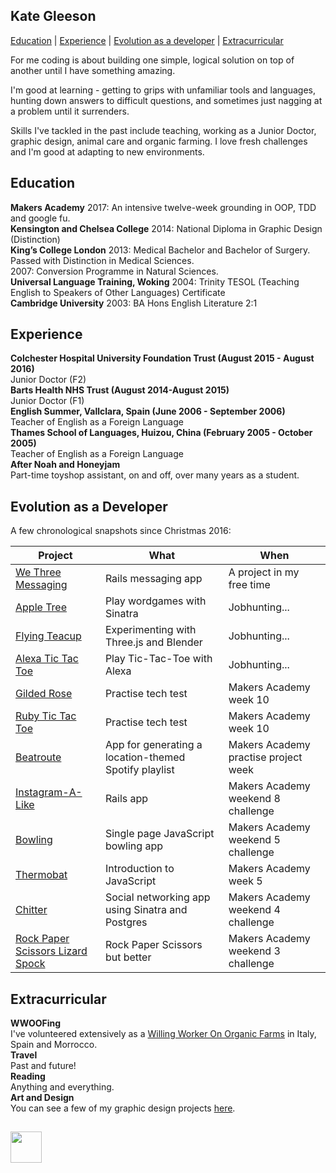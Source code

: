 ## Kate Gleeson

<a href='https://github.com/allbecauseyoutoldmeso/CV#education'>Education</a> | <a href='https://github.com/allbecauseyoutoldmeso/CV#experience'>Experience</a> | <a href="https://github.com/allbecauseyoutoldmeso/CV#evolution">Evolution as a developer</a> | <a href='https://github.com/allbecauseyoutoldmeso/CV#extracurricular'>Extracurricular</a>

For me coding is about building one simple, logical solution on top of another until I have something amazing.

I'm good at learning - getting to grips with unfamiliar tools and languages, hunting down answers to difficult questions, and sometimes just nagging at a problem until it surrenders.   

Skills I've tackled in the past include teaching, working as a Junior Doctor, graphic design, animal care and organic farming.  I love fresh challenges and I'm good at adapting to new environments.  

<a id='education'></a>
## Education

**Makers Academy**
2017:  An intensive twelve-week grounding in OOP, TDD and google fu.        
**Kensington and Chelsea College**
2014:  National Diploma in Graphic Design (Distinction)        
**King’s College London**
2013:  Medical Bachelor and Bachelor of Surgery.  Passed with Distinction in Medical Sciences.         
2007:  Conversion Programme in Natural Sciences.      
**Universal Language Training, Woking**
2004:  Trinity TESOL (Teaching English to Speakers of Other Languages) Certificate       
**Cambridge University**
2003:  BA Hons English Literature 2:1          

<a id='experience'></a>
## Experience

**Colchester Hospital University Foundation Trust (August 2015 - August 2016)**    
Junior Doctor (F2)         
**Barts Health NHS Trust (August 2014-August 2015)**   
Junior Doctor (F1)         
**English Summer, Vallclara, Spain (June 2006 - September 2006)**  
Teacher of English as a Foreign Language          
**Thames School of Languages, Huizou, China (February 2005 - October 2005)**  
Teacher of English as a Foreign Language             
**After Noah and Honeyjam**  
Part-time toyshop assistant, on and off, over many years as a student.        

<a id='evolution'></a>
## Evolution as a Developer

A few chronological snapshots since Christmas 2016:                    

| Project | What | When |  
| ---- |---- | ----|
| <a href="https://github.com/allbecauseyoutoldmeso/we_three_messaging">We Three Messaging</a> | Rails messaging app | A project in my free time |
| <a href="https://github.com/allbecauseyoutoldmeso/apple_tree">Apple Tree</a> | Play wordgames with Sinatra | Jobhunting... |
| <a href="https://github.com/allbecauseyoutoldmeso/flying_teacup">Flying Teacup</a> | Experimenting with Three.js and Blender | Jobhunting...|  
| <a href="https://github.com/allbecauseyoutoldmeso/alexa_tic_tac_toe">Alexa Tic Tac Toe</a> | Play Tic-Tac-Toe with Alexa | Jobhunting... |  
| <a href="https://github.com/allbecauseyoutoldmeso/gilded_rose">Gilded Rose</a> | Practise tech test |  Makers Academy week 10 |  
| <a href="https://github.com/allbecauseyoutoldmeso/tic_tac_toe">Ruby Tic Tac Toe</a> | Practise tech test |  Makers Academy week 10 |   
| <a href="https://github.com/allbecauseyoutoldmeso/beatroute">Beatroute</a> | App for generating a location-themed Spotify playlist |  Makers Academy practise project week |     
| <a href="https://github.com/allbecauseyoutoldmeso/instagram-challenge">Instagram-A-Like</a> | Rails app |  Makers Academy weekend 8 challenge |     
| <a href="https://github.com/allbecauseyoutoldmeso/bowling-challenge-2">Bowling</a> | Single page JavaScript bowling app  |  Makers Academy weekend 5 challenge |        
| <a href="https://github.com/allbecauseyoutoldmeso/thermostat-challenge">Thermobat</a> | Introduction to JavaScript  |  Makers Academy week 5 |        
| <a href="https://github.com/allbecauseyoutoldmeso/chitter-challenge">Chitter</a> | Social networking app using Sinatra and Postgres |  Makers Academy weekend 4 challenge |      
| <a href="https://github.com/allbecauseyoutoldmeso/rps-challenge">Rock Paper Scissors Lizard Spock</a> | Rock Paper Scissors but better |  Makers Academy weekend 3 challenge |           

<a id='extracurricular'></a>
## Extracurricular

**WWOOFing**   
I've volunteered extensively as a <a href="http://wwoof.net">Willing Worker On Organic Farms</a> in Italy, Spain and Morrocco.    
**Travel**  
Past and future!   
**Reading**   
Anything and everything.  
**Art and Design**   
You can see a few of my graphic design projects <a href="https://www.behance.net/ALLBECAUSEa6c2">here</a>.

##

<a href='https://www.linkedin.com/in/kate-gleeson-957059145'><img width='50px' height='50px' src='https://user-images.githubusercontent.com/25392162/26982535-a0aa6d68-4d30-11e7-864f-06648cdea28e.png'></a>

